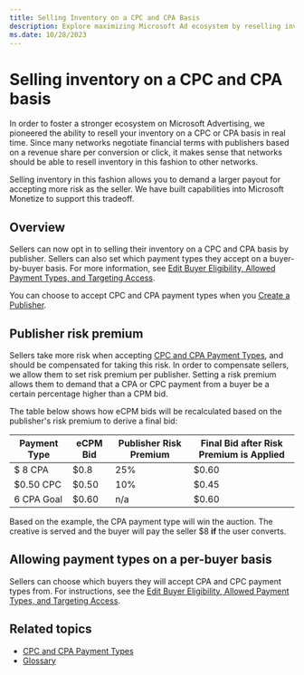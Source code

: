 ```yaml
---
title: Selling Inventory on a CPC and CPA Basis
description: Explore maximizing Microsoft Ad ecosystem by reselling inventory on CPC/CPA, ensuring higher payouts via Microsoft Monetize for effective risk management.
ms.date: 10/28/2023
---
```


# Selling inventory on a CPC and CPA basis

In order to foster a stronger ecosystem on Microsoft Advertising, we pioneered the ability to resell your inventory on a CPC or CPA basis in real time. Since many networks negotiate financial terms with publishers based on a revenue share per conversion or click, it makes sense that networks should be able to resell inventory in this fashion to other networks.

Selling inventory in this fashion allows you to demand a larger payout for accepting more risk as the seller. We have built capabilities into Microsoft Monetize to support this tradeoff.

## Overview

Sellers can now opt in to selling their inventory on a CPC and CPA basis by publisher. Sellers can also set which payment types they accept on a buyer-by-buyer basis. For more information, see [Edit Buyer Eligibility, Allowed Payment Types, and Targeting Access](edit-buyer-eligibility-allowed-payment-types-and-targeting-access.md).

You can choose to accept CPC and CPA payment types when you [Create a Publisher](create-a-publisher.md).

## Publisher risk premium

Sellers take more risk when accepting [CPC and CPA Payment Types](cpc-and-cpa-payment-types.md), and should be compensated for taking this risk. In order to compensate sellers, we allow them to set risk premium per publisher. Setting a risk premium allows them to demand that a CPA or CPC payment from a buyer be a certain percentage higher than a CPM bid.

The table below shows how eCPM bids will be recalculated based on the publisher's risk premium to derive a final bid:

| Payment Type | eCPM Bid | Publisher Risk Premium | Final Bid after Risk Premium is Applied |
|---|---|---|---|
| $ 8 CPA | $0.8 | 25% | $0.60 |
| $0.50 CPC | $0.50 | 10% | $0.45 |
| 6 CPA Goal | $0.60 | n/a | $0.60 |

Based on the example, the CPA payment type will win the auction. The creative is served and the buyer will pay the seller $8 **if** the user converts.

## Allowing payment types on a per-buyer basis

Sellers can choose which buyers they will accept CPA and CPC payment types from. For instructions, see the [Edit Buyer Eligibility, Allowed Payment Types, and Targeting Access](edit-buyer-eligibility-allowed-payment-types-and-targeting-access.md).

## Related topics

- [CPC and CPA Payment Types](cpc-and-cpa-payment-types.md)
- [Glossary](../industry-reference/online-advertising-and-ad-tech-glossary.md)
